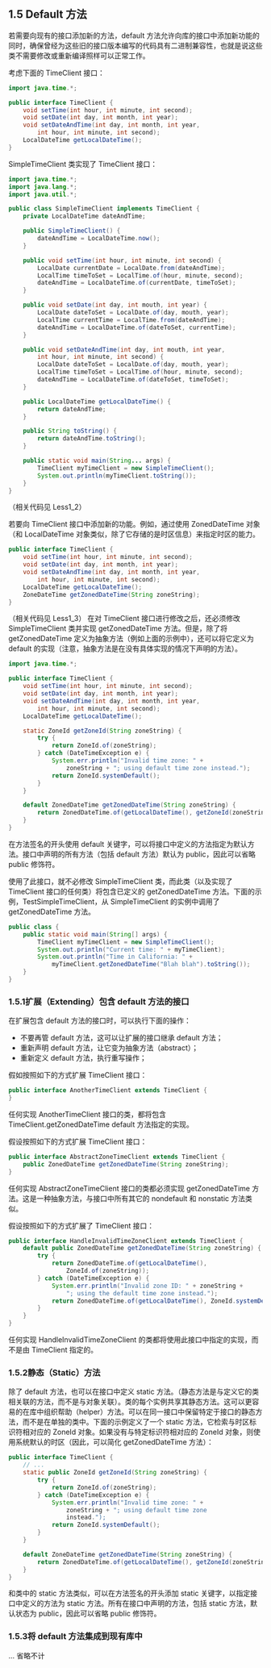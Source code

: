## 1.5 Default 方法
若需要向现有的接口添加新的方法，default 方法允许向库的接口中添加新功能的同时，确保曾经为这些旧的接口版本编写的代码具有二进制兼容性，也就是说这些类不需要修改或重新编译照样可以正常工作。

考虑下面的 TimeClient 接口：
```java
import java.time.*;

public interface TimeClient {
	void setTime(int hour, int minute, int second);
	void setDate(int day, int month, int year);
	void setDateAndTime(int day, int month, int year,
		int hour, int minute, int second);
	LocalDateTime getLocalDateTime();
}
```
SimpleTimeClient 类实现了 TimeClient 接口：
```java
import java.time.*;
import java.lang.*;
import java.util.*;

public class SimpleTimeClient implements TimeClient {
	private LocalDateTime dateAndTime;

	public SimpleTimeClient() {
		dateAndTime = LocalDateTime.now();
	}

	public void setTime(int hour, int minute, int second) {
		LocalDate currentDate = LocalDate.from(dateAndTime);
		LocalTime timeToSet = LocalTime.of(hour, minute, second);
		dateAndTime = LocalDateTime.of(currentDate, timeToSet);
	}

	public void setDate(int day, int mouth, int year) {
		LocalDate dateToSet = LocalDate.of(day, mouth, year);
		LocalTime currentTime = LocalTime.from(dateAndTime);
		dateAndTime = LocalDateTime.of(dateToSet, currentTime);
	}

	public void setDateAndTime(int day, int mouth, int year,
		int hour, int minute, int second) {
		LocalDate dateToSet = LocalDate.of(day, mouth, year);
		LocalTime timeToSet = LocalTime.of(hour, minute, second);
		dateAndTime = LocalDateTime.of(dateToSet, timeToSet);
	}

	public LocalDateTime getLocalDateTime() {
		return dateAndTime;
	}

	public String toString() {
		return dateAndTime.toString();
	}

	public static void main(String... args) {
		TimeClient myTimeClient = new SimpleTimeClient();
		System.out.println(myTimeClient.toString());
	}
}
```
（相关代码见 Less1_2）

若要向 TimeClient 接口中添加新的功能。例如，通过使用 ZonedDateTime 对象（和 LocalDateTime 对象类似，除了它存储的是时区信息）来指定时区的能力。
```java
public interface TimeClient {
	void setTime(int hour, int minute, int second);
	void setDate(int day, int month, int year);
	void setDateAndTime(int day, int month, int year,
		int hour, int minute, int second);
	LocalDateTime getLocalDateTime();
	ZoneDateTime getZonedDateTime(String zoneString);
}
```
（相关代码见 Less1_3）
在对 TimeClient 接口进行修改之后，还必须修改 SimpleTimeClient 类并实现 getZonedDateTime 方法。但是，除了将　getZonedDateTime 定义为抽象方法（例如上面的示例中），还可以将它定义为 default 的实现（注意，抽象方法是在没有具体实现的情况下声明的方法）。
```java
import java.time.*;

public interface TimeClient {
	void setTime(int hour, int minute, int second);
	void setDate(int day, int month, int year);
	void setDateAndTime(int day, int month, int year,
		int hour, int minute, int second);
	LocalDateTime getLocalDateTime();

	static ZoneId getZoneId(String zoneString) {
		try {
			return ZoneId.of(zoneString);
		} catch (DateTimeException e) {
			System.err.println("Invalid time zone: " +
				zoneString + "; using default time zone instead.");
			return ZoneId.systemDefault();
		}
	}

	default ZonedDateTime getZonedDateTime(String zoneString) {
		return ZonedDateTime.of(getLocalDateTime(), getZoneId(zoneString));
	}
}
```
在方法签名的开头使用 default 关键字，可以将接口中定义的方法指定为默认方法。接口中声明的所有方法（包括 default 方法）默认为 public，因此可以省略 public 修饰符。

使用了此接口，就不必修改 SimpleTimeClient 类，而此类（以及实现了TimeClient 接口的任何类）将包含已定义的 getZonedDateTime 方法。下面的示例，TestSimpleTimeClient，从 SimpleTimeClient 的实例中调用了 getZonedDateTime 方法。
```java
public class {
	public static void main(String[] args) {
		TimeClient myTimeClient = new SimpleTimeClient();
		System.out.println("Current time: " + myTimeClient);
		System.out.println("Time in California: " +
			myTimeClient.getZonedDateTime("Blah blah").toString());
	}
}
```

### 1.5.1扩展（Extending）包含 default 方法的接口
在扩展包含 default 方法的接口时，可以执行下面的操作：

- 不要再管 default 方法，这可以让扩展的接口继承 default 方法；
- 重新声明 default 方法，让它变为抽象方法（abstract）；
- 重新定义 default 方法，执行重写操作；

假如按照如下的方式扩展 TimeClient 接口：
```java
public interface AnotherTimeClient extends TimeClient {
}
```

任何实现 AnotherTimeClient 接口的类，都将包含 TimeClient.getZonedDateTime default 方法指定的实现。

假设按照如下的方式扩展 TimeClient 接口：
```java
public interface AbstractZoneTimeClient extends TimeClient {
	public ZonedDateTime getZonedDateTime(String zoneString);
}
```

任何实现 AbstractZoneTimeClient 接口的类都必须实现 getZonedDateTime 方法。这是一种抽象方法，与接口中所有其它的 nondefault 和 nonstatic 方法类似。

假设按照如下的方式扩展了 TimeClient 接口：
```java
public interface HandleInvalidTimeZoneClient extends TimeClient {
	default public ZonedDateTime getZonedDateTime(String zoneString) {
		try {
			return ZonedDateTime.of(getLocalDateTime(),
				ZoneId.of(zoneString));
		} catch (DateTimeException e) {
			System.err.println("Invalid zone ID: " + zoneString +
				"; using the default time zone instead.");
			return ZonedDateTime.of(getLocalDateTime(), ZoneId.systemDefault());
		}
	}
}
```

任何实现 HandleInvalidTimeZoneClient 的类都将使用此接口中指定的实现，而不是由 TimeClient 指定的。

### 1.5.2静态（Static）方法
除了 default 方法，也可以在接口中定义 static 方法。（静态方法是与定义它的类相关联的方法，而不是与对象关联）。类的每个实例共享其静态方法。这可以更容易的在库中组织帮助（helper）方法。可以在同一接口中保留特定于接口的静态方法，而不是在单独的类中。下面的示例定义了一个 static 方法，它检索与时区标识符相对应的 ZoneId 对象。如果没有与特定标识符相对应的 ZoneId 对象，则使用系统默认的时区（因此，可以简化 getZonedDateTime 方法）：
```java
public interface TimeClient {
	// ...
	static public ZoneId getZoneId(String zoneString) {
		try {
			return ZoneId.of(zoneString);
		} catch (DateTimeException e) {
			System.err.println("Invalid time zone: " +
				zoneString + "; using default time zone
				instead.");
			return ZoneId.systemDefault();
		}
	}

	default ZoneDateTime getZonedDateTime(String zoneString) {
		return ZonedDateTime.of(getLocalDateTime(), getZoneId(zoneString));
	}
}
```

和类中的 static 方法类似，可以在方法签名的开头添加 static 关键字，以指定接口中定义的方法为 static 方法。所有在接口中声明的方法，包括 static 方法，默认状态为 public，因此可以省略 public 修饰符。

### 1.5.3将 default 方法集成到现有库中
... 省略不计